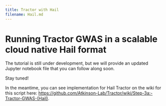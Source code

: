 ```yaml
---
title: Tractor with Hail
filename: Hail.md
---
```


Running Tractor GWAS in a scalable cloud native Hail format
=====

The tutorial is still under development, but we will provide an updated Jupyter notebook file that you can follow along soon. 

Stay tuned!

In the meantime, you can see implementation for Hail Tractor on the wiki for this script here: https://github.com/Atkinson-Lab/Tractor/wiki/Step-3a:-Tractor-GWAS-(Hail). 
